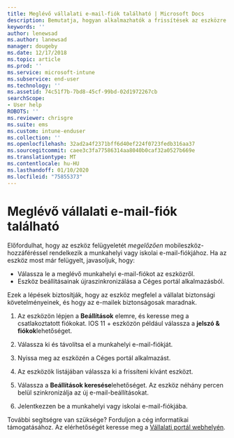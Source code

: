 ```yaml
---
title: Meglévő vállalati e-mail-fiók található | Microsoft Docs
description: Bemutatja, hogyan alkalmazhatók a frissítések az eszközre ahhoz, hogy az iskolai vagy munkahelyi e-mailek újra elérhetők legyenek.
keywords: ''
author: lenewsad
ms.author: lanewsad
manager: dougeby
ms.date: 12/17/2018
ms.topic: article
ms.prod: ''
ms.service: microsoft-intune
ms.subservice: end-user
ms.technology: ''
ms.assetid: 74c51f7b-7bd8-45cf-99bd-02d1972267cb
searchScope:
- User help
ROBOTS: ''
ms.reviewer: chrisgre
ms.suite: ems
ms.custom: intune-enduser
ms.collection: ''
ms.openlocfilehash: 32ad2a4f2371bff6d40ef224f0723fedb316aa37
ms.sourcegitcommit: caee3c3fa77586314aa8040b0caf32a0527b669e
ms.translationtype: MT
ms.contentlocale: hu-HU
ms.lasthandoff: 01/10/2020
ms.locfileid: "75855373"
---
```

# <a name="an-existing-company-email-account-was-found"></a>Meglévő vállalati e-mail-fiók található

Előfordulhat, hogy az eszköz felügyeletét *megelőzően* mobileszköz-hozzáféréssel rendelkezik a munkahelyi vagy iskolai e-mail-fiókjához. Ha az eszköz most már felügyelt, javasoljuk, hogy:

* Válassza le a meglévő munkahelyi e-mail-fiókot az eszközről.
* Eszköz beállításainak újraszinkronizálása a Céges portál alkalmazásból.  

Ezek a lépések biztosítják, hogy az eszköz megfelel a vállalat biztonsági követelményeinek, és hogy az e-mailek biztonságosak maradnak.

1. Az eszközön lépjen a **Beállítások** elemre, és keresse meg a csatlakoztatott fiókokat. IOS 11 + eszközön például válassza a **jelszó & fiókok**lehetőséget.
 
2. Válassza ki és távolítsa el a munkahelyi e-mail-fiókját.

3. Nyissa meg az eszközén a Céges portál alkalmazást.  

4. Az eszközök listájában válassza ki a frissíteni kívánt eszközt.

5. Válassza a **Beállítások keresése**lehetőséget. Az eszköz néhány percen belül szinkronizálja az új e-mail-beállításokat.

6. Jelentkezzen be a munkahelyi vagy iskolai e-mail-fiókjába.

További segítségre van szüksége? Forduljon a cég informatikai támogatásához. Az elérhetőségét keresse meg a [Vállalati portál webhelyén](https://go.microsoft.com/fwlink/?linkid=2010980).
